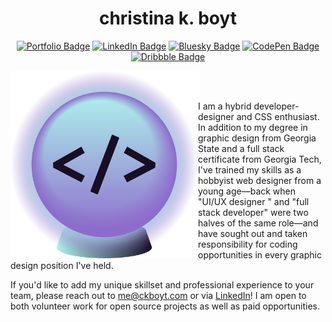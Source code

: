 <h1 align="center">
christina k. boyt
</h1>

<p align="center">
  <a href="https://ckboyt.com" target="_blank" rel="noreferrer"><img src="https://img.shields.io/badge/Portfolio-7E57C5?style=for-the-badge&logo=data:image/png;base64,iVBORw0KGgoAAAANSUhEUgAAAA4AAAAOCAYAAAAfSC3RAAAAGXRFWHRTb2Z0d2FyZQBBZG9iZSBJbWFnZVJlYWR5ccllPAAAANpJREFUeNqkkoENgkAMRe8IA7CBjMAG6gTKBDICTiBOgE5gnAA3ECeADYwTiBPg/8m/5EI0RmjyKO21/Q2cMR+s7/sEnEAOYvPLULQGjZqu4Cn4vvjWxOIKRIor5SKqamDm6kOnRG+tTRXncFRIkevgO+SW8FRmSezUGqek+A7K4XqIC61ehDqsNdkovoCX18ChO5BQHRwCPDZKOGPjzf/CXBE8MJzrnlkfmJEWaELr5WowdwFUeEalGX+LNmxHfxy36h6UXs0RZIMmDl6B7aQLMP3K/XvJ3wIMAJHMAWYMqhiJAAAAAElFTkSuQmCC&logoColor=white" alt="Portfolio Badge" /></a>
  <a href="https://www.linkedin.com/in/ckboyt/" target="_blank" rel="noreferrer"><img src="https://img.shields.io/badge/LinkedIn-0077B5?style=for-the-badge&logo=linkedin&logoColor=white" alt="LinkedIn Badge" /></a>
  <a href="https://bsky.app/profile/ckboyt.com" target="_blank" rel="noreferrer"><img src="https://shields.io/badge/Bluesky-0285FF?style=for-the-badge&logo=Bluesky&logoColor=white" alt="Bluesky Badge" /></a>
  <a href="https://codepen.io/CKBoyt" target="_blank" rel="noreferrer"><img src="https://img.shields.io/badge/CodePen-1e1f26?style=for-the-badge&logo=codepen&logoColor=white" alt="CodePen Badge" /></a>
  <a href="https://dribbble.com/CKBoyt" target="_blank" rel="noreferrer"><img src="https://img.shields.io/badge/Dribbble-EA4C89?style=for-the-badge&logo=dribbble&logoColor=white" alt="Dribbble Badge" /></a>
</p>

<img align="left" src="https://raw.githubusercontent.com/CKBoytGT/CKBoytGT.github.io/main/public/crystall-ball-static.svg" alt="Glowing purple and green crystal ball with a code symbol inside" height="300px">
<br>
<br>
<p>I am a hybrid developer-designer and CSS enthusiast. In addition to my degree in graphic design from Georgia State and a full stack certificate from Georgia Tech, I've trained my skills as a hobbyist web designer from a young age—back when "UI/UX designer " and "full stack developer" were two halves of the same role—and have sought out and taken responsibility for coding opportunities in every graphic design position I've held.</p>

<p>If you'd like to add my unique skillset and professional experience to your team, please reach out to <a href="mailto:me@ckboyt.com">me@ckboyt.com</a> or via <a href="https://www.linkedin.com/in/ckboyt/">LinkedIn</a>! I am open to both volunteer work for open source projects as well as paid opportunities.</p>
